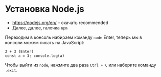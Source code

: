 # Установка Node.js

* https://nodejs.org/en/ &ndash; скачать recommended
* Далее, далее, галочка `npm`

Переходим в консоль набираем команду `node` Enter, теперь мы в консоли можем писать на JavaScript:

    2 + 3 (Enter)
    const a = 3; console.log(a)

Чтобы выйти из `node`, нажмите два раза `Ctrl + C` или наберите команду `.exit`.

